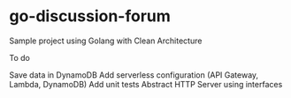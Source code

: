 # go-discussion-forum

Sample project using Golang with Clean Architecture

To do

Save data in DynamoDB
Add serverless configuration (API Gateway, Lambda, DynamoDB)
Add unit tests
Abstract HTTP Server using interfaces
